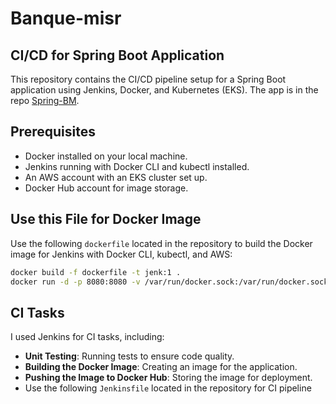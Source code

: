 # Banque-misr

## CI/CD for Spring Boot Application

This repository contains the CI/CD pipeline setup for a Spring Boot application using Jenkins, Docker, and Kubernetes (EKS). The app is in the repo [Spring-BM](https://github.com/mostafaG95/Spring-BM.git).

## Prerequisites

- Docker installed on your local machine.
- Jenkins running with Docker CLI and kubectl installed.
- An AWS account with an EKS cluster set up.
- Docker Hub account for image storage.

## Use this File for Docker Image

Use the following `dockerfile` located in the repository to build the Docker image for Jenkins with Docker CLI, kubectl, and AWS:

```bash
docker build -f dockerfile -t jenk:1 .
docker run -d -p 8080:8080 -v /var/run/docker.sock:/var/run/docker.sock jenk:1
```
## CI Tasks

I used Jenkins for CI tasks, including:

- **Unit Testing**: Running tests to ensure code quality.
- **Building the Docker Image**: Creating an image for the application.
- **Pushing the Image to Docker Hub**: Storing the image for deployment.
- Use the following `Jenkinsfile` located in the repository for CI pipeline



  



